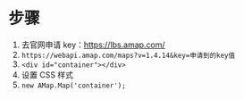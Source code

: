 # 步骤

1. 去官网申请 key：https://lbs.amap.com/
2. `https://webapi.amap.com/maps?v=1.4.14&key=申请到的key值`
3. `<div id="container"></div>`
4. 设置 CSS 样式
5. `new AMap.Map('container');`
